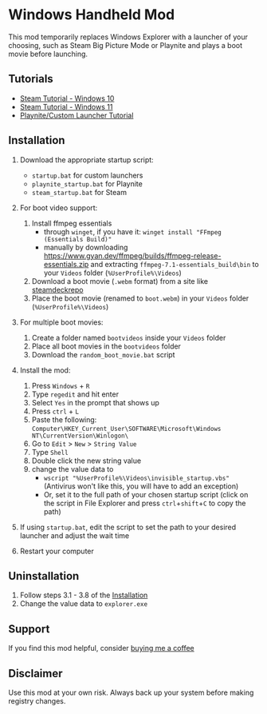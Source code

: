 # Windows Handheld Mod

This mod temporarily replaces Windows Explorer with a launcher of your choosing, such as Steam Big Picture Mode or Playnite and plays a boot movie before launching.

## Tutorials

- [Steam Tutorial - Windows 10](https://youtu.be/n5OU6kmUP78)
- [Steam Tutorial - Windows 11](https://www.youtube.com/watch?v=OrelbRatp8o)
- [Playnite/Custom Launcher Tutorial](https://youtu.be/CrVyp3vLVxM)

## Installation

1. Download the appropriate startup script:
	- `startup.bat` for custom launchers
	- `playnite_startup.bat` for Playnite
	- `steam_startup.bat` for Steam

2. For boot video support:
	1. Install ffmpeg essentials
		- through `winget`, if you have it: `winget install "FFmpeg (Essentials Build)"`
		- manually by downloading https://www.gyan.dev/ffmpeg/builds/ffmpeg-release-essentials.zip and extracting `ffmpeg-7.1-essentials_build\bin` to your `Videos` folder (`%UserProfile%\Videos`)
	3. Download a boot movie (`.webm` format) from a site like [steamdeckrepo](https://steamdeckrepo.com/)
	4. Place the boot movie (renamed to `boot.webm`) in your `Videos` folder (`%UserProfile%\Videos`)

2. For multiple boot movies:
	1. Create a folder named `bootvideos` inside your `Videos` folder
	2. Place all boot movies in the `bootvideos` folder
	3. Download the `random_boot_movie.bat` script

3. Install the mod:
	1. Press `Windows` + `R`
	2. Type `regedit` and hit enter
	3. Select `Yes` in the prompt that shows up
	4. Press `ctrl` + `L`
	5. Paste the following: `Computer\HKEY_Current_User\SOFTWARE\Microsoft\Windows NT\CurrentVersion\Winlogon\`
	6. Go to `Edit` > `New` > `String Value`
	7. Type `Shell`
	8. Double click the new string value
	9. change the value data to
		- `wscript "%UserProfile%\Videos\invisible_startup.vbs"` (Antivirus won't like this, you will have to add an exception)
		- Or, set it to the full path of your chosen startup script (click on the script in File Explorer and press `ctrl`+`shift`+`C` to copy the path)

4. If using `startup.bat`, edit the script to set the path to your desired launcher and adjust the wait time

5. Restart your computer

## Uninstallation

1. Follow steps 3.1 - 3.8 of the [Installation](#installation)
2. Change the value data to `explorer.exe`

## Support

If you find this mod helpful, consider [buying me a coffee](https://buymeacoffee.com/dragonware_decaf)

## Disclaimer

Use this mod at your own risk. Always back up your system before making registry changes.
